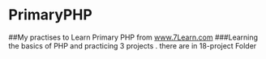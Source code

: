 # PrimaryPHP
##My practises to Learn Primary PHP from www.7Learn.com
###Learning the basics of PHP and practicing 3 projects . there are in 18-project Folder
